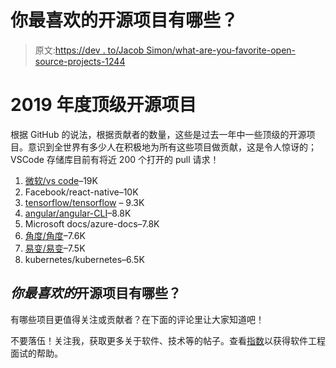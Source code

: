 # 你最喜欢的开源项目有哪些？

> 原文:[https://dev . to/Jacob Simon/what-are-you-favorite-open-source-projects-1244](https://dev.to/jacobsimon/what-are-your-favorite-open-source-projects-1244)

# 2019 年度顶级开源项目

根据 GitHub 的说法，根据贡献者的数量，这些是过去一年中一些顶级的开源项目。意识到全世界有多少人在积极地为所有这些项目做贡献，这是令人惊讶的；VSCode 存储库目前有将近 200 个打开的 pull 请求！

1.  [微软/vs code](https://github.com/microsoft/vscode/)–19K
2.  Facebook/react-native–10K
3.  [tensorflow/tensorflow](https://github.com/tensorflow/tensorflow) – 9.3K
4.  [angular/angular-CLI](https://github.com/angular/angular-cli)–8.8K
5.  Microsoft docs/azure-docs–7.8K
6.  [角度/角度](https://github.com/angular/angular)–7.6K
7.  [易变/易变](https://github.com/ansible/ansible)–7.5K
8.  kubernetes/kubernetes–6.5K

## *你最喜欢的*开源项目有哪些？

有哪些项目更值得关注或贡献者？在下面的评论里让大家知道吧！

不要落伍！关注我，获取更多关于软件、技术等的帖子。查看[指数](https://www.tryexponent.com/software-engineering?src=devto)以获得软件工程面试的帮助。